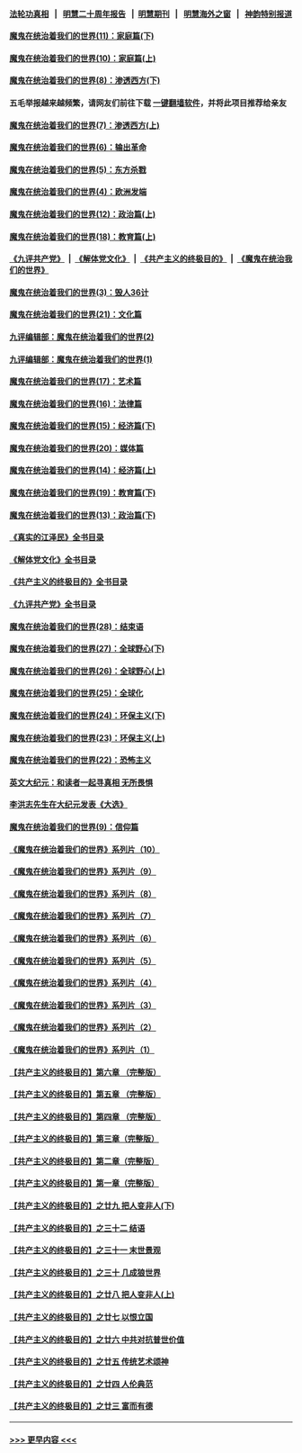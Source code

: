 #### [法轮功真相](https://github.com/gfw-breaker/truth/blob/master/README.md?t=0) &nbsp;&nbsp;|&nbsp;&nbsp; [明慧二十周年报告](https://github.com/gfw-breaker/mh-reports/blob/master/README.md?t=0) &nbsp;&nbsp;|&nbsp;&nbsp;[明慧期刊](https://github.com/gfw-breaker/mh-qikan) &nbsp;&nbsp;|&nbsp;&nbsp; [明慧海外之窗](https://github.com/gfw-breaker/mh-news/blob/master/README.md?t=0) &nbsp;&nbsp;|&nbsp;&nbsp; [神韵特别报道](https://github.com/gfw-breaker/mh-news/blob/master/shenyun.md?t=0)
#### [魔鬼在统治着我们的世界(11)：家庭篇(下)](../pages/nsc422/n10440961.md?t=12270643) 
#### [魔鬼在统治着我们的世界(10)：家庭篇(上)](../pages/nsc422/n10435448.md?t=12270643) 
#### [魔鬼在统治着我们的世界(8)：渗透西方(下)](../pages/nsc422/n10429603.md?t=12270643) 
#### 五毛举报越来越频繁，请网友们前往下载 [一键翻墙软件](https://github.com/gfw-breaker/ssr-accounts)，并将此项目推荐给亲友
#### [魔鬼在统治着我们的世界(7)：渗透西方(上)](../pages/nsc422/n10426013.md?t=12270643) 
#### [魔鬼在统治着我们的世界(6)：输出革命](../pages/nsc422/n10421536.md?t=12270643) 
#### [魔鬼在统治着我们的世界(5)：东方杀戮](../pages/nsc422/n10417707.md?t=12270643) 
#### [魔鬼在统治着我们的世界(4)：欧洲发端](../pages/nsc422/n10414890.md?t=12270643) 
#### [魔鬼在统治着我们的世界(12)：政治篇(上)](../pages/nsc422/n10444576.md?t=12270643) 
#### [魔鬼在统治着我们的世界(18)：教育篇(上)](../pages/nsc422/n10526970.md?t=12270643) 
#### [《九评共产党》](https://github.com/begood0513/9ping.md/blob/master/README.md) &nbsp;|&nbsp; [《解体党文化》](../../../../jtdwh.md/blob/master/README.md)  &nbsp;|&nbsp; [《共产主义的终极目的》](../../../../gczydzjmd.md/blob/master/README.md) &nbsp;|&nbsp; [《魔鬼在统治我们的世界》](../../../../mgztzwmdsj.md/blob/master/README.md) 
#### [魔鬼在统治着我们的世界(3)：毁人36计](../pages/nsc422/n10411583.md?t=12270643) 
#### [魔鬼在统治着我们的世界(21)：文化篇](../pages/nsc422/n10597706.md?t=12270643) 
#### [九评编辑部：魔鬼在统治着我们的世界(2)](../pages/nsc422/n10410036.md?t=12270643) 
#### [九评编辑部：魔鬼在统治着我们的世界(1)](../pages/nsc422/n10406825.md?t=12270643) 
#### [魔鬼在统治着我们的世界(17)：艺术篇](../pages/nsc422/n10499093.md?t=12270643) 
#### [魔鬼在统治着我们的世界(16)：法律篇](../pages/nsc422/n10485969.md?t=12270643) 
#### [魔鬼在统治着我们的世界(15)：经济篇(下)](../pages/nsc422/n10469975.md?t=12270643) 
#### [魔鬼在统治着我们的世界(20)：媒体篇](../pages/nsc422/n10586579.md?t=12270643) 
#### [魔鬼在统治着我们的世界(14)：经济篇(上)](../pages/nsc422/n10457370.md?t=12270643) 
#### [魔鬼在统治着我们的世界(19)：教育篇(下)](../pages/nsc422/n10564808.md?t=12270643) 
#### [魔鬼在统治着我们的世界(13)：政治篇(下)](../pages/nsc422/n10448270.md?t=12270643) 
#### [《真实的江泽民》全书目录](../pages/nsc422/n13721399.md?t=12270643) 
#### [《解体党文化》全书目录](../pages/nsc422/n13721157.md?t=12270643) 
#### [《共产主义的终极目的》全书目录](../pages/nsc422/n13721048.md?t=12270643) 
#### [《九评共产党》全书目录](../pages/nsc422/n13708085.md?t=12270643) 
#### [魔鬼在统治着我们的世界(28)：结束语](../pages/nsc422/n10936246.md?t=12270643) 
#### [魔鬼在统治着我们的世界(27)：全球野心(下)](../pages/nsc422/n10928319.md?t=12270643) 
#### [魔鬼在统治着我们的世界(26)：全球野心(上)](../pages/nsc422/n10900318.md?t=12270643) 
#### [魔鬼在统治着我们的世界(25)：全球化](../pages/nsc422/n10788205.md?t=12270643) 
#### [魔鬼在统治着我们的世界(24)：环保主义(下)](../pages/nsc422/n10695307.md?t=12270643) 
#### [魔鬼在统治着我们的世界(23)：环保主义(上)](../pages/nsc422/n10688613.md?t=12270643) 
#### [魔鬼在统治着我们的世界(22)：恐怖主义](../pages/nsc422/n10614727.md?t=12270643) 
#### [英文大纪元：和读者一起寻真相 无所畏惧](../pages/nsc422/n12542027.md?t=12270643) 
#### [李洪志先生在大纪元发表《大选》](../pages/nsc422/n12534746.md?t=12270643) 
#### [魔鬼在统治着我们的世界(9)：信仰篇](../pages/nsc422/n10432159.md?t=12270643) 
#### [《魔鬼在统治着我们的世界》系列片（10）](../pages/nsc422/n12292670.md?t=12270643) 
#### [《魔鬼在统治着我们的世界》系列片（9）](../pages/nsc422/n12290859.md?t=12270643) 
#### [《魔鬼在统治着我们的世界》系列片（8）](../pages/nsc422/n12287445.md?t=12270643) 
#### [《魔鬼在统治着我们的世界》系列片（7）](../pages/nsc422/n12283425.md?t=12270643) 
#### [《魔鬼在统治着我们的世界》系列片（6）](../pages/nsc422/n12282314.md?t=12270643) 
#### [《魔鬼在统治着我们的世界》系列片（5）](../pages/nsc422/n12281419.md?t=12270643) 
#### [《魔鬼在统治着我们的世界》系列片（4）](../pages/nsc422/n12274024.md?t=12270643) 
#### [《魔鬼在统治着我们的世界》系列片（3）](../pages/nsc422/n12271322.md?t=12270643) 
#### [《魔鬼在统治着我们的世界》系列片（2）](../pages/nsc422/n12269049.md?t=12270643) 
#### [《魔鬼在统治着我们的世界》系列片（1）](../pages/nsc422/n12267575.md?t=12270643) 
#### [【共产主义的终极目的】第六章 （完整版）](../pages/nsc422/n11428913.md?t=12270643) 
#### [【共产主义的终极目的】第五章 （完整版）](../pages/nsc422/n11428912.md?t=12270643) 
#### [【共产主义的终极目的】第四章 （完整版）](../pages/nsc422/n11428907.md?t=12270643) 
#### [【共产主义的终极目的】第三章（完整版）](../pages/nsc422/n11428848.md?t=12270643) 
#### [【共产主义的终极目的】第二章（完整版）](../pages/nsc422/n11428831.md?t=12270643) 
#### [【共产主义的终极目的】第一章（完整版）](../pages/nsc422/n11417651.md?t=12270643) 
#### [【共产主义的终极目的】之廿九 把人变非人(下)](../pages/nsc422/n11344140.md?t=12270643) 
#### [【共产主义的终极目的】之三十二 结语](../pages/nsc422/n11360535.md?t=12270643) 
#### [【共产主义的终极目的】之三十一 末世景观](../pages/nsc422/n11351129.md?t=12270643) 
#### [【共产主义的终极目的】之三十 几成狼世界](../pages/nsc422/n11348280.md?t=12270643) 
#### [【共产主义的终极目的】之廿八 把人变非人(上)](../pages/nsc422/n11340492.md?t=12270643) 
#### [【共产主义的终极目的】之廿七 以恨立国](../pages/nsc422/n11336944.md?t=12270643) 
#### [【共产主义的终极目的】之廿六 中共对抗普世价值](../pages/nsc422/n11324785.md?t=12270643) 
#### [【共产主义的终极目的】之廿五 传统艺术颂神](../pages/nsc422/n11296396.md?t=12270643) 
#### [【共产主义的终极目的】之廿四 人伦典范](../pages/nsc422/n11296397.md?t=12270643) 
#### [【共产主义的终极目的】之廿三 富而有德](../pages/nsc422/n11283598.md?t=12270643) 

----
#### [ >>> 更早内容 <<< ](../indexes/nsc422-earlier.md)

